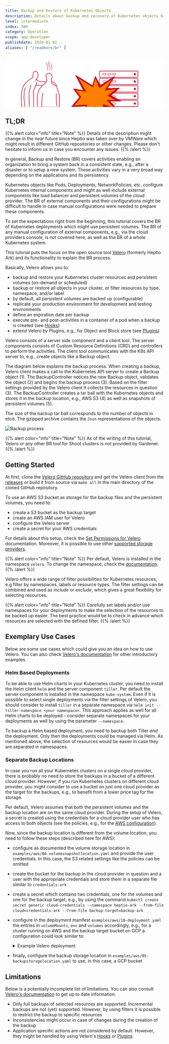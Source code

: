 ```yaml
---
title: Backup and Restore of Kubernetes Objects
description: Details about backup and recovery of Kubernetes objects based on the open source tool [Velero](https://velero.io/).
level: intermediate
index: 500
category: Operation
scope: app-developer
publishdate: 2020-01-01
aliases: [ "/readmore/br" ]
---
```


![Don't worry ... have a backup](images/teaser.png)

## TL;DR

{{% alert color="info"  title="Note" %}}
Details of the description might change in the near future since Heptio was taken over by VMWare which might result in different GitHub repositories or other changes. Please don't hesitate to inform us in case you encounter any issues.
{{% /alert %}}

In general, Backup and Restore (BR) covers activities enabling an organization to bring a system back in a consistent state, e.g., after a disaster or to setup a new system. These activities vary in a very broad way depending on the applications and its persistency.

Kubernetes objects like Pods, Deployments, NetworkPolicies, etc. configure Kubernetes internal components and might as well include external components like load balancer and persistent volumes of the cloud provider. The BR of external components and their configurations might be difficult to handle in case manual configurations were needed to prepare these components.

To set the expectations right from the beginning, this tutorial covers the BR of Kubernetes deployments which might use persistent volumes. The BR of any manual configuration of external components, e.g., via the cloud providers console, is not covered here, as well as the BR of a whole Kubernetes system.

This tutorial puts the focus on the open source tool [Velero](https://velero.io/) (formerly Heptio Ark) and its functionality to explain the BR process.

<style>
#body-inner blockquote {
    border: 0;
    padding: 10px;
    margin-top: 40px;
    margin-bottom: 40px;
    border-radius: 4px;
    background-color: rgba(0,0,0,0.05);
    box-shadow: 0 3px 6px rgba(0,0,0,0.16), 0 3px 6px rgba(0,0,0,0.23);
    position:relative;
    padding-left:60px;
}
#body-inner blockquote:before {
    content: "i";
    font-weight: bold;
    position: absolute;
    top: 0;
    bottom: 0;
    left: 0;
    background-color: #00a273;
    color: white;
    vertical-align: middle;
    margin: auto;
    width: 36px;
    font-size: 30px;
    text-align: center;
}
</style>

Basically, Velero allows you to:

- backup and restore your Kubernetes cluster resources and persistent volumes (on-demand or scheduled)
- backup or restore all objects in your cluster, or filter resources by type, namespace, and/or label
- by default, all persistent volumes are backed up (configurable)
- replicate your production environment for development and testing environments
- define an expiration date per backup
- execute pre- and post-activities in a container of a pod when a backup is created (see [Hooks](https://velero.io/docs/main/backup-hooks/#docs))
- extend Velero by Plugins, e.g., for Object and Block store (see [Plugins](https://velero.io/docs/main/custom-plugins/#docs))

Velero consists of a server side component and a client tool. The server components consists of Custom Resource Definitions (CRD) and controllers to perform the activities. The client tool communicates with the K8s API server to, e.g., create objects like a Backup object.

The diagram below explains the backup process. When creating a backup, Velero client makes a call to the Kubernetes API server to create a Backup object (1). The BackupController notices the new Backup object, validates the object (2) and begins the backup process (3). Based on the filter settings provided by the Velero client it collects the resources in question (3). The BackupController creates a tar ball with the Kubernetes objects and stores it in the backup location, e.g., AWS S3 (4) as well as snapshots of persistent volumes (5).

The size of the backup tar ball corresponds to the number of objects in etcd. The gzipped archive contains the `Json` representations of the objects.

![Backup process](./images/backup-process.png)

{{% alert color="info"  title="Note" %}}
As of the writing of this tutorial, Velero or any other BR tool for Shoot clusters is not provided by Gardener.
{{% /alert %}}

## Getting Started

At first, clone the [Velero GitHub repository](https://github.com/vmware-tanzu/velero-plugin-for-aws) and get the Velero client from the [releases](https://github.com/vmware-tanzu/velero-plugin-for-aws/releases) or build it from source via `make all` in the main directory of the cloned GitHub repository.

To use an AWS S3 bucket as storage for the backup files and the persistent volumes, you need to:

- create a S3 bucket as the backup target
- create an AWS IAM user for Velero
- configure the Velero server
- create a secret for your AWS credentials

For details about this setup, check the [Set Permissions for Velero](https://github.com/vmware-tanzu/velero-plugin-for-aws#set-permissions-for-velero) documentation. Moreover, it is possible to use other [supported storage providers](https://velero.io/docs/main/supported-providers/).

{{% alert color="info"  title="Note" %}}
Per default, Velero is installed in the namespace `velero`. To change the namespace, check the [documentation](https://velero.io/docs/main/namespace/#customize-the-namespace-during-install).
{{% /alert %}}

Velero offers a wide range of filter possibilities for Kubernetes resources, e.g filter by namespaces, labels or resource types. The filter settings can be combined and used as *include* or *exclude*, which gives a great flexibility for selecting resources.

{{% alert color="info"  title="Note" %}}
Carefully set labels and/or use namespaces for your deployments to make the selection of the resources to be backed up easier. The best practice would be to check in advance which resources are selected with the defined filter.
{{% /alert %}}

## Exemplary Use Cases

Below are some use cases which could give you an idea on how to use Velero. You can also check [Velero's documentation](https://velero.io/docs/main/) for other introductory examples.

### Helm Based Deployments

To be able to use Helm charts in your Kubernetes cluster, you need to install the Helm client `helm` and the server component `tiller`. Per default the server component is installed in the namespace `kube-system`. Even if it is possible to select single deployments via the filter settings of Velero, you should consider to install `tiller` in a separate namespace via `helm init --tiller-namespace <your namespace>`. This approach applies as well for all Helm charts to be deployed - consider separate namespaces for your deployments as well by using the parameter `--namespace`.

To backup a Helm based deployment, you need to backup both Tiller _and_ the deployment. Only then the deployments could be managed via Helm. As mentioned above, the selection of resources would be easier in case they are separated in namespaces.

### Separate Backup Locations

In case you run all your Kubernetes clusters on a single cloud provider, there is probably no need to store the backups in a bucket of a different cloud provider. However, if you run Kubernetes clusters on different cloud provider, you might consider to use a bucket on just one cloud provider as the target for the backups, e.g., to benefit from a lower price tag for the storage.

Per default, Velero assumes that both the persistent volumes and the backup location are on the same cloud provider. During the setup of Velero, a secret is created using the credentials for a cloud provider user who has access to both objects (see the policies, e.g., for the [AWS configuration](https://github.com/vmware-tanzu/velero-plugin-for-aws#set-permissions-for-velero)).

Now, since the backup location is different from the volume location, you need to follow these steps (described here for AWS):

- configure as documented the volume storage location in `examples/aws/06-volumesnapshotlocation.yaml` and provide the user credentials. In this case, the S3 related settings like the policies can be omitted
- create the bucket for the backup in the cloud provider in question and a user with the appropriate credentials and store them in a separate file similar to `credentials-ark`
- create a secret which contains two credentials, one for the volumes and one for the backup target, e.g., by using the command `kubectl create secret generic cloud-credentials --namespace heptio-ark
    --from-file cloud=credentials-ark --from-file backup-target=backup-ark`
- configure in the deployment manifest `examples/aws/10-deployment.yaml` the entries in `volumeMounts`, `env` and `volumes` accordingly, e.g., for a cluster running on AWS and the backup target bucket on GCP a configuration could look similar to:
  <details>
  {{% alert color="info"  title="Note" %}}
  Some links might get broken in the near future since Heptio was taken over by VMWare which might result in different GitHub repositories or other changes. Please don't hesitate to inform us in case you encounter any issues.
  {{% /alert %}}

  <summary>Example Velero deployment</summary>

  ```yaml
  # Copyright 2017 the Heptio Ark contributors.
  #
  # Licensed under the Apache License, Version 2.0 (the "License");
  # you may not use this file except in compliance with the License.
  # You may obtain a copy of the License at
  #
  #     http://www.apache.org/licenses/LICENSE-2.0
  #
  # Unless required by applicable law or agreed to in writing, software
  # distributed under the License is distributed on an "AS IS" BASIS,
  # WITHOUT WARRANTIES OR CONDITIONS OF ANY KIND, either express or implied.
  # See the License for the specific language governing permissions and
  # limitations under the License.

  ---
  apiVersion: apps/v1beta1
  kind: Deployment
  metadata:
    namespace: velero
    name: velero
  spec:
    replicas: 1
    template:
      metadata:
        labels:
          component: velero
        annotations:
          prometheus.io/scrape: "true"
          prometheus.io/port: "8085"
          prometheus.io/path: "/metrics"
      spec:
        restartPolicy: Always
        serviceAccountName: velero
        containers:
          - name: velero
            image: gcr.io/heptio-images/velero:latest
            command:
              - /velero
            args:
              - server
            volumeMounts:
              - name: cloud-credentials
                mountPath: /credentials
              - name: plugins
                mountPath: /plugins
              - name: scratch
                mountPath: /scratch
            env:
              - name: AWS_SHARED_CREDENTIALS_FILE
                value: /credentials/cloud
              - name: GOOGLE_APPLICATION_CREDENTIALS
                value: /credentials/backup-target
              - name: VELERO_SCRATCH_DIR
                value: /scratch
        volumes:
          - name: cloud-credentials
            secret:
              secretName: cloud-credentials
          - name: plugins
            emptyDir: {}
          - name: scratch
            emptyDir: {}
  ```
  
  </details>
- finally, configure the backup storage location in `examples/aws/05-backupstoragelocation.yaml` to use, in this case, a GCP bucket

## Limitations

Below is a potentially incomplete list of limitations. You can also consult [Velero's documentation](https://velero.io/docs/main/) to get up to date information.

- Only full backups of selected resources are supported. Incremental backups are not (yet) supported. However, by using filters it is possible to restrict the backup to specific resources
- Inconsistencies might occur in case of changes during the creation of the backup
- Application specific actions are not considered by default. However, they might be handled by using Velero's [Hooks](https://velero.io/docs/main/backup-hooks/#docs) or [Plugins](https://velero.io/docs/main/custom-plugins/#docs)